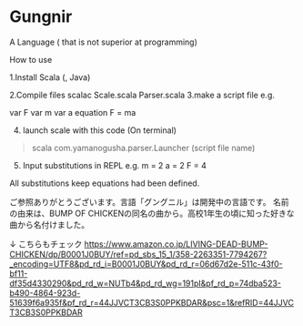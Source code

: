 # Gungnir
A Language ( that is not superior at programming)

How to use

1.Install Scala (, Java)

2.Compile files
scalac Scale.scala Parser.scala
3.make a script file
e.g.

var F
var m
var a
equation F = ma

4. launch scale with this code
(On terminal)
> scala com.yamanogusha.parser.Launcher (script file name)

5. Input substitutions in REPL
e.g.
m = 2
a = 2
F = 4

All substitutions keep equations had been defined.

<Bonus for everyone who can read Japanese>
ご参照ありがとうございます。言語「グングニル」は開発中の言語です。
名前の由来は、BUMP OF CHICKENの同名の曲から。高校1年生の頃に知った好きな曲から名付けました。

↓ こちらもチェック
https://www.amazon.co.jp/LIVING-DEAD-BUMP-CHICKEN/dp/B0001J0BUY/ref=pd_sbs_15_1/358-2263351-7794267?_encoding=UTF8&pd_rd_i=B0001J0BUY&pd_rd_r=06d67d2e-511c-43f0-bf11-df35d4330290&pd_rd_w=NUTb4&pd_rd_wg=191pI&pf_rd_p=74dba523-b490-4864-923d-51639f6a935f&pf_rd_r=44JJVCT3CB3S0PPKBDAR&psc=1&refRID=44JJVCT3CB3S0PPKBDAR

